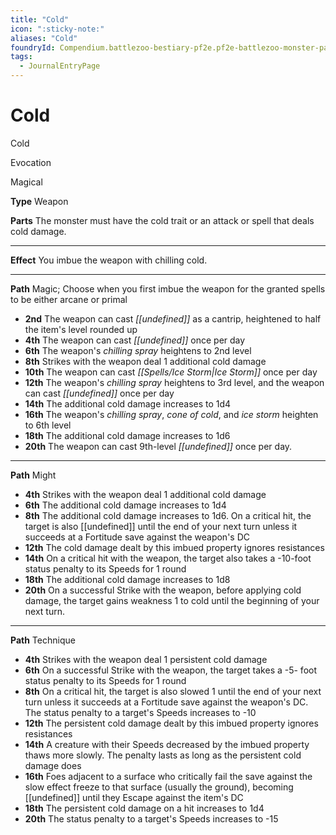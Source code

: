 ```yaml
---
title: "Cold"
icon: ":sticky-note:"
aliases: "Cold"
foundryId: Compendium.battlezoo-bestiary-pf2e.pf2e-battlezoo-monster-parts.JournalEntry.DUgV4RRnkTaikCI2.JournalEntryPage.qycTIv6uKGiWECG2
tags:
  - JournalEntryPage
---
```


# Cold
Cold

Evocation

Magical

**Type** Weapon

**Parts** The monster must have the cold trait or an attack or spell that deals cold damage.

* * *

**Effect** You imbue the weapon with chilling cold.

* * *

**Path** Magic; Choose when you first imbue the weapon for the granted spells to be either arcane or primal

*   **2nd** The weapon can cast _[[undefined]]_ as a cantrip, heightened to half the item's level rounded up
*   **4th** The weapon can cast _[[undefined]]_ once per day
*   **6th** The weapon's _chilling spray_ heightens to 2nd level
*   **8th** Strikes with the weapon deal 1 additional cold damage
*   **10th** The weapon can cast _[[Spells/Ice Storm|Ice Storm]]_ once per day
*   **12th** The weapon's _chilling spray_ heightens to 3rd level, and the weapon can cast _[[undefined]]_ once per day
*   **14th** The additional cold damage increases to 1d4
*   **16th** The weapon's _chilling spray_, _cone of cold_, and _ice storm_ heighten to 6th level
*   **18th** The additional cold damage increases to 1d6
*   **20th** The weapon can cast 9th-level _[[undefined]]_ once per day.

* * *

**Path** Might

*   **4th** Strikes with the weapon deal 1 additional cold damage
*   **6th** The additional cold damage increases to 1d4
*   **8th** The additional cold damage increases to 1d6. On a critical hit, the target is also [[undefined]] until the end of your next turn unless it succeeds at a Fortitude save against the weapon's DC
*   **12th** The cold damage dealt by this imbued property ignores resistances
*   **14th** On a critical hit with the weapon, the target also takes a -10-foot status penalty to its Speeds for 1 round
*   **18th** The additional cold damage increases to 1d8
*   **20th** On a successful Strike with the weapon, before applying cold damage, the target gains weakness 1 to cold until the beginning of your next turn.

* * *

**Path** Technique

*   **4th** Strikes with the weapon deal 1 persistent cold damage
*   **6th** On a successful Strike with the weapon, the target takes a -5- foot status penalty to its Speeds for 1 round
*   **8th** On a critical hit, the target is also slowed 1 until the end of your next turn unless it succeeds at a Fortitude save against the weapon's DC. The status penalty to a target's Speeds increases to -10
*   **12th** The persistent cold damage dealt by this imbued property ignores resistances
*   **14th** A creature with their Speeds decreased by the imbued property thaws more slowly. The penalty lasts as long as the persistent cold damage does
*   **16th** Foes adjacent to a surface who critically fail the save against the slow effect freeze to that surface (usually the ground), becoming [[undefined]] until they Escape against the item's DC
*   **18th** The persistent cold damage on a hit increases to 1d4
*   **20th** The status penalty to a target's Speeds increases to -15